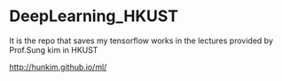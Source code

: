 # DeepLearning_HKUST
It is the repo that saves my tensorflow works in the lectures provided by Prof.Sung kim in HKUST

http://hunkim.github.io/ml/
